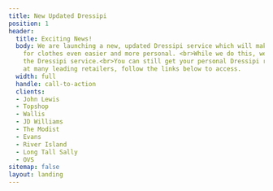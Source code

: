 ```yaml
---
title: New Updated Dressipi
position: 1
header:
  title: Exciting News!
  body: We are launching a new, updated Dressipi service which will make shopping
    for clothes even easier and more personal. <br>While we do this, we’ll be pausing
    the Dressipi service.<br>You can still get your personal Dressipi recommendations
    at many leading retailers, follow the links below to access.
  width: full
  handle: call-to-action
  clients:
  - John Lewis
  - Topshop
  - Wallis
  - JD Williams
  - The Modist
  - Evans
  - River Island
  - Long Tall Sally
  - OVS
sitemap: false
layout: landing
---
```


